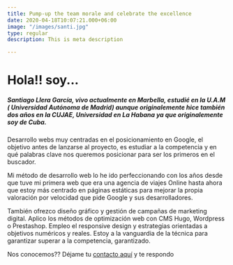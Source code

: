 ```yaml
---
title: Pump-up the team morale and celebrate the excellence
date: 2020-04-18T10:07:21.000+06:00
image: "/images/santi.jpg"
type: regular
description: This is meta description

---
```

# Hola!! soy...

##### Santiago Llera García, vivo actualmente en Marbella, estudié en la U.A.M ( Universidad Autónoma de Madrid) aunque originalemente hice también dos años en la CUJAE, Universidad en La Habana ya que originalemente soy de Cuba.

Desarrollo webs muy centradas en el posicionamiento en Google, el objetivo antes de lanzarse al proyecto, es estudiar a la competencia y en qué palabras clave nos queremos posicionar para ser los primeros en el buscador.

Mi método de desarrollo web lo he ido perfeccionando con los años desde que tuve mi primera web que era una agencia de viajes Online hasta ahora que estoy más centrado en páginas estáticas para mejorar la propia valoración por velocidad que pide Google y sus desarrolladores.

También ofrezco diseño gráfico y gestión de campañas de marketing digital. Aplico los métodos de optimización web con CMS Hugo, Wordpress o Prestashop. Empleo el responsive design y estrategias orientadas a objetivos numéricos y reales. Estoy a la vanguardia de la técnica para garantizar superar a la competencia, garantizado.

Nos conocemos?? Déjame tu [contacto aquí](https://www.googleate.es/contact/ "Contacto") y te respondo 